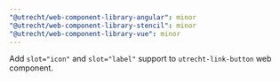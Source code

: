 ```yaml
---
"@utrecht/web-component-library-angular": minor
"@utrecht/web-component-library-stencil": minor
"@utrecht/web-component-library-vue": minor
---
```


Add `slot="icon"` and `slot="label"` support to `utrecht-link-button` web component.
